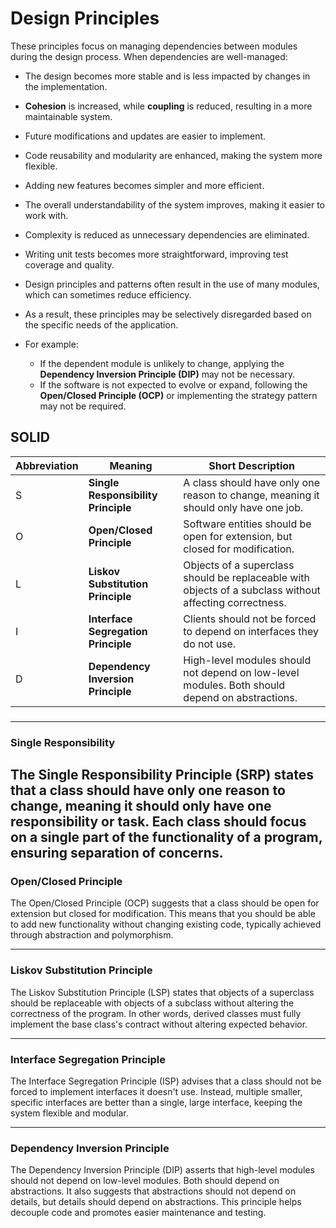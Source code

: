 # Design Principles
These principles focus on managing dependencies between modules during the design process. When dependencies are well-managed:

- The design becomes more stable and is less impacted by changes in the implementation.
- **Cohesion** is increased, while **coupling** is reduced, resulting in a more maintainable system.
- Future modifications and updates are easier to implement.
- Code reusability and modularity are enhanced, making the system more flexible.
- Adding new features becomes simpler and more efficient.
- The overall understandability of the system improves, making it easier to work with.
- Complexity is reduced as unnecessary dependencies are eliminated.
- Writing unit tests becomes more straightforward, improving test coverage and quality.


- Design principles and patterns often result in the use of many modules, which can sometimes reduce efficiency.
- As a result, these principles may be selectively disregarded based on the specific needs of the application.

- For example:
  - If the dependent module is unlikely to change, applying the **Dependency Inversion Principle (DIP)** may not be necessary.
  - If the software is not expected to evolve or expand, following the **Open/Closed Principle (OCP)** or implementing the strategy pattern may not be required.

## SOLID 

| Abbreviation | Meaning                             | Short Description                                                                 |
|--------------|-------------------------------------|-----------------------------------------------------------------------------------|
| S            | **Single Responsibility Principle** | A class should have only one reason to change, meaning it should only have one job.|
| O            | **Open/Closed Principle**           | Software entities should be open for extension, but closed for modification.       |
| L            | **Liskov Substitution Principle**   | Objects of a superclass should be replaceable with objects of a subclass without affecting correctness. |
| I            | **Interface Segregation Principle** | Clients should not be forced to depend on interfaces they do not use.              |
| D            | **Dependency Inversion Principle**  | High-level modules should not depend on low-level modules. Both should depend on abstractions. |

### 

  
  
---
### Single Responsibility

The Single Responsibility Principle (SRP) states that a class should have only one reason to change,
meaning it should only have one responsibility or task. Each class should focus on a single part of
the functionality of a program, ensuring separation of concerns.
---

### Open/Closed Principle

The Open/Closed Principle (OCP) suggests that a class should be open for extension but closed for modification. This means that you should be able to add new functionality without changing existing code, typically achieved through abstraction and polymorphism.

---

### Liskov Substitution Principle

The Liskov Substitution Principle (LSP) states that objects of a superclass should be replaceable with objects of a subclass without altering the correctness of the program. In other words, derived classes must fully implement the base class's contract without altering expected behavior.

---

### Interface Segregation Principle

The Interface Segregation Principle (ISP) advises that a class should not be forced to implement interfaces it doesn't use. Instead, multiple smaller, specific interfaces are better than a single, large interface, keeping the system flexible and modular.

---

### Dependency Inversion Principle

The Dependency Inversion Principle (DIP) asserts that high-level modules should not depend on low-level modules. Both should depend on abstractions. It also suggests that abstractions should not depend on details, but details should depend on abstractions. This principle helps decouple code and promotes easier maintenance and testing.





